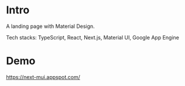 # Intro

A landing page with Material Design.

Tech stacks: TypeScript, React, Next.js, Material UI, Google App Engine

# Demo

https://next-mui.appspot.com/